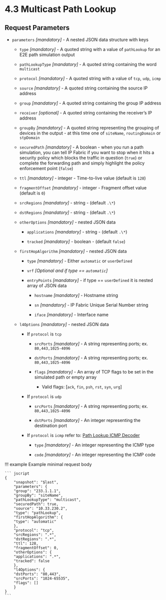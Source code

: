 # 4.3 Multicast Path Lookup

## Request Parameters

- `parameters` *\[mandatory\]* - A nested JSON data structure with
  keys

  - `type` *\[mandatory\]* - A quoted string with a value of
    `pathLookup` for an E2E path simulation output

  - `pathLookupType` *\[mandatory\]* - A quoted string
    containing the word `multicast`

  - `protocol` *\[mandatory\]* - A quoted string with a value of
    `tcp`, `udp`, `icmp`

  - `source` *\[mandatory\]* - A quoted string containing the
    source IP address

  - `group` *\[mandatory\]* - A quoted string containing the
    group IP address

  - `receiver` *\[optional\]* - A quoted string containing the
    receiver’s IP address

  - `groupBy` *\[mandatory\]* - A quoted string representing the
    grouping of devices in the output - at this time one of
    `siteName`, `routingDomain` or `stpDomain`

  - `securedPath` *\[mandatory\]* - A boolean - when you run a
    path simulation, you can tell IP Fabric if you want to stop when
    it hits a security policy which blocks the traffic in question
    (`true`) or complete the forwarding path and simply highlight the
    policy enforcement point (`false`)

  - `ttl` *\[mandatory\]* - integer - Time-to-live value (default
    is `128`)

  - `fragmentOffset` *\[mandatory\]* - integer - Fragment offset
    value (default is `0`)

  - `srcRegions` *\[mandatory\]* - string - (default `.\*`)

  - `dstRegions` *\[mandatory\]* - string - (default `.\*`)

  - `otherOptions` *\[mandatory\]* - nested JSON data

    - `applications` *\[mandatory\]* - string - (default `.\*`)

    - `tracked` *\[mandatory\]* - boolean - (default `false`)

  - `firstHopAlgorithm` *\[mandatory\]* - nested JSON data

    - `type` *\[mandatory\]* - Either `automatic` or
      `userDefined`

    - `vrf` *\[Optional and if type == `automatic`\]*

    - `entryPoints` *\[mandatory\]* - if type == `userDefined` it is nested array of JSON data

      - `hostname` *\[mandatory\]* - Hostname string

      - `sn` *\[mandatory\]* - IP Fabric Unique Serial Number string

      - `iface` *\[mandatory\]* - Interface name

  - `l4Options` *\[mandatory\]* - nested JSON data

    - If `protocol` is `tcp`

      - `srcPorts` *\[mandatory\]* - A string representing
        ports; ex. `80,443,1025-4096`

      - `dstPorts` *\[mandatory\]* - A string representing
        ports; ex. `80,443,1025-4096`

      - `flags` *\[mandatory\]* - An array of TCP flags to
        be set in the simulated path or empty array

        - Valid flags:
          [`ack`, `fin`, `psh`, `rst`, `syn`, `urg`]

    - If `protocol` is `udp`

      - `srcPorts` *\[mandatory\]* - A string representing
        ports; ex. `80,443,1025-4096`

      - `dstPorts` *\[mandatory\]* - An integer representing
        the destination port

    - If `protocol` is `icmp` refer to: [Path Lookup ICMP Decoder](path_lookup_ICMP_decoder.md)

      - `type` *\[mandatory\]* - An integer representing the
        ICMP type

      - `code` *\[mandatory\]* - An integer representing the
        ICMP code

!!! example Example minimal request body

    ``` jscript
    {
        "snapshot": "$last",
        "parameters": {
        "group": "233.1.1.1",
        "groupBy": "siteName",
        "pathLookupType": "multicast",
        "securedPath": true,
        "source": "10.33.230.2",
        "type": "pathLookup",
        "firstHopAlgorithm": {
        "type": "automatic"
        },
        "protocol": "tcp",
        "srcRegions": ".*",
        "dstRegions": ".*",
        "ttl": 128,
        "fragmentOffset": 0,
        "otherOptions": {
        "applications": ".*",
        "tracked": false
        },
        "l4Options": {
        "dstPorts": "80,443",
        "srcPorts": "1024-65535",
        "flags": []
        }
    }
    ```
